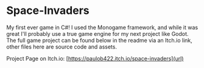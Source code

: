 # Space-Invaders
My first ever game in C#! I used the Monogame framework, and while it was great I'll probably use a true game engine for my next project like Godot. The full game project can be found below in the readme via an Itch.io link, other files here are source code and assets.

Project Page on Itch.io: [https://paulob422.itch.io/space-invaders](url)
